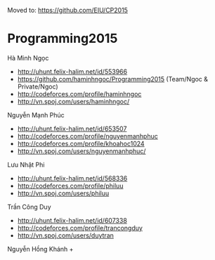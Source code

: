 Moved to: https://github.com/EIU/CP2015

﻿Programming2015
===============
Hà Minh Ngọc
+ http://uhunt.felix-halim.net/id/553966
+ https://github.com/haminhngoc/Programming2015 (Team/Ngoc & Private/Ngoc)
+ http://codeforces.com/profile/haminhngoc
+ http://vn.spoj.com/users/haminhngoc/

Nguyễn Mạnh Phúc
+ http://uhunt.felix-halim.net/id/653507
+ http://codeforces.com/profile/nguyenmanhphuc
+ http://codeforces.com/profile/khoahoc1024
+ http://vn.spoj.com/users/nguyenmanhphuc/

Lưu Nhật Phi

+ http://uhunt.felix-halim.net/id/568336
+ http://codeforces.com/profile/philuu
+ http://vn.spoj.com/users/philuu

Trần Công Duy
+ http://uhunt.felix-halim.net/id/607338
+ http://codeforces.com/profile/trancongduy
+ http://vn.spoj.com/users/duytran

Nguyễn Hồng Khánh
+ 

